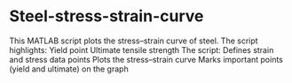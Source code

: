 # Steel-stress-strain-curve
This MATLAB script plots the stress–strain curve of steel.
The script highlights:
Yield point
Ultimate tensile strength
The script:
Defines strain and stress data points
Plots the stress–strain curve
Marks important points (yield and ultimate) on the graph

